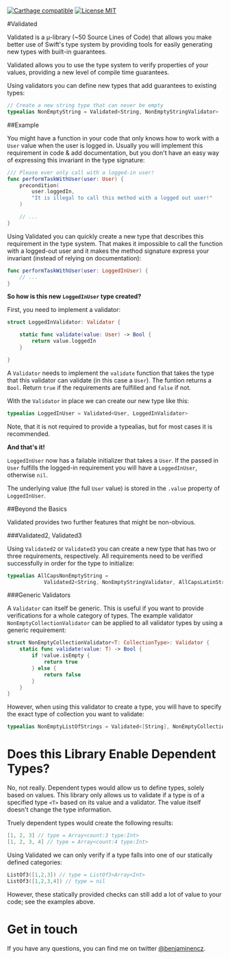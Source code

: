 [![Carthage compatible](https://img.shields.io/badge/Carthage-compatible-4BC51D.svg?style=flat)](https://github.com/Carthage/Carthage) [![License MIT](https://img.shields.io/badge/license-MIT-blue.svg?style=flat-square)](https://github.com/ReSwift/ReSwift/blob/master/LICENSE.md)


#Validated

Validated is a μ-library (~50 Source Lines of Code) that allows you make better use of Swift's type system by providing tools for easily generating new types with built-in guarantees.

Validated allows you to use the type system to verify properties of your values, providing a new level of compile time guarantees.

Using validators you can define new types that add guarantees to existing types:

```swift
// Create a new string type that can never be empty
typealias NonEmptyString = Validated<String, NonEmptyStringValidator>
```

##Example

You might have a function in your code that only knows how to work with a `User` value when the user is logged in. Usually you will implement this requirement in code & add documentation, but you don't have an easy way of expressing this invariant in the type signature:

```swift
/// Please ever only call with a logged-in user!
func performTaskWithUser(user: User) {
    precondition(
    	user.loggedIn, 
    	"It is illegal to call this method with a logged out user!"
    )

	// ...
}
```

Using Validated you can quickly create a new type that describes this requirement in the type system. That makes it impossible to call the function with a logged-out user and it makes the method signature express your invariant (instead of relying on documentation):

```swift
func performTaskWithUser(user: LoggedInUser) {
	// ...
}
```

**So how is this new `LoggedInUser` type created?**

First, you need to implement a validator:

```swift
struct LoggedInValidator: Validator {

    static func validate(value: User) -> Bool {
        return value.loggedIn
    }

}
```
A `Validator` needs to implement the `validate` function that takes the type that this validator can validate (in this case a `User`). The funtion returns a `Bool`. Return `true` if the requirements are fulfilled and `false` if not.

With the `Validator` in place we can create our new type like this:

```swift
typealias LoggedInUser = Validated<User, LoggedInValidator>
```

Note, that it is not required to provide a typealias, but for most cases it is recommended.

**And that's it!**

`LoggedInUser` now has a failable initializer that takes a `User`. If the passed in `User` fulfills the logged-in requirement you will have a `LoggedInUser`, otherwise `nil`.

The underlying value (the full `User` value) is stored in the `.value` property of `LoggedInUser`.

##Beyond the Basics

Validated provides two further features that might be non-obvious.

###Validated2, Validated3

Using `Validated2` or `Validated3` you can create a new type that has two or three requirements, respectively. All requirements need to be verified successfully in order for the type to initialize:

```swift
typealias AllCapsNonEmptyString =
            Validated2<String, NonEmptyStringValidator, AllCapsLatinStringValidator>
```

###Generic Validators

A `Validator` can itself be generic. This is useful if you want to provide verifications for a whole category of types. The example validator `NonEmptyCollectionValidator` can be applied to all validator types by using a generic requirement:

```swift
struct NonEmptyCollectionValidator<T: CollectionType>: Validator {
    static func validate(value: T) -> Bool {
        if !value.isEmpty {
            return true
        } else {
            return false
        }
    }
}
```
However, when using this validator to create a type, you will have to specify the exact type of collection you want to validate:

```swift
typealias NonEmptyListOfStrings = Validated<[String], NonEmptyCollectionValidator<[String]>>
```

# Does this Library Enable Dependent Types?

No, not really. Dependent types would allow us to define types, solely based on values. This library only allows us to validate if a type is of a specified type `<T>` based on its value and a validator. The value itself doesn't change the type information. 

Truely dependent types would create the following results:
```swift
[1, 2, 3] // type = Array<count:3 type:Int>
[1, 2, 3, 4] // type = Array<count:4 type:Int>
```

Using Validated we can only verify if a type falls into one of our statically defined categories:
```swift
ListOf3([1,2,3]) // type = ListOf3<Array<Int>
ListOf3([1,2,3,4]) // type = nil
```

However, these statically provided checks can still add a lot of value to your code; see the examples above.

# Get in touch

If you have any questions, you can find me on twitter [@benjaminencz](https://twitter.com/benjaminencz).